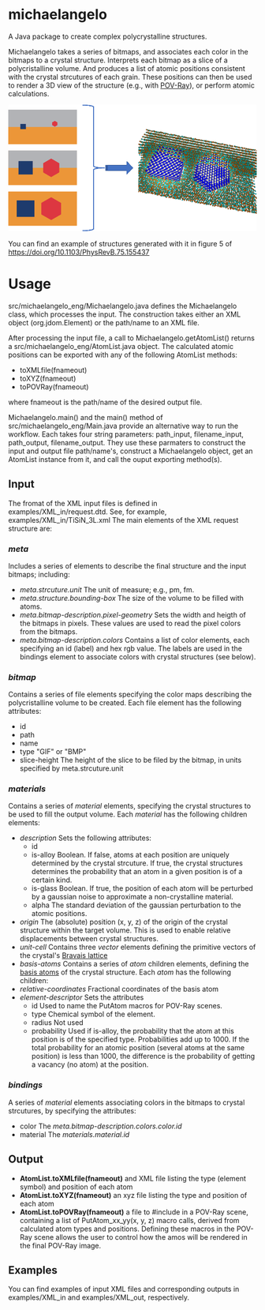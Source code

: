 # michaelangelo
A Java package to create complex polycrystalline structures. 

Michaelangelo takes a series of bitmaps, and associates each color in the bitmaps to a crystal structure. Interprets each bitmap as a slice of a polycristalline volume. And produces a list of atomic positions consistent with the crystal strcutures of each grain. These positions can then be used to render a 3D view of the structure (e.g., with [POV-Ray](http://www.povray.org)), or perform atomic calculations. 

![Workflow schematic](Picture1.gif)

You can find an example of structures generated with it in figure 5 of https://doi.org/10.1103/PhysRevB.75.155437

# Usage
src/michaelangelo_eng/Michaelangelo.java defines the Michaelangelo class, which processes the input. The construction takes either an XML object (org.jdom.Element) or the path/name to an XML file. 

After processing the input file, a call to Michaelangelo.getAtomList() returns a src/michaelangelo_eng/AtomList.java object. The calculated atomic positions can be exported with any of the following AtomList methods:
* toXMLfile(fnameout)
* toXYZ(fnameout)
* toPOVRay(fnameout)

where fnameout is the path/name of the desired output file.

Michaelangelo.main() and the main() method of src/michaelangelo_eng/Main.java provide an alternative way to run the workflow. Each takes four string parameters: path_input, filename_input, path_output, filename_output. They use these parmaters to construct the input and output file path/name's, construct a Michaelangelo object, get an AtomList instance from it, and call the ouput exporting method(s).

## Input

The fromat of the XML input files is defined in examples/XML_in/request.dtd. See, for example, examples/XML_in/TiSiN_3L.xml The main elements of the XML request structure are:

### *meta*
Includes a series of elements to describe the final structure and the input bitmaps; including:
* *meta.strcuture.unit* The unit of measure; e.g., pm, fm.
* *meta.structure.bounding-box* The size of the volume to be filled with atoms.
* *meta.bitmap-description.pixel-geometry* Sets the width and heigth of the bitmaps in pixels. These values are used to read the pixel colors from the bitmaps.
* *meta.bitmap-description.colors* Contains a list of color elements, each specifying an id (label) and hex rgb value. The labels are used in the bindings element to associate colors with crystal structures (see below).

### *bitmap*
Contains a series of file elements specifying the color maps describing the polycristalline volume to be created. Each file element has the following attributes:
* id
* path
* name
* type "GIF" or "BMP"
* slice-height The height of the slice to be filed by the bitmap, in units specified by meta.strcuture.unit 
  
### *materials*
Contains a series of *material* elements, specifying the crystal structures to be used to fill the output volume. Each *material* has the following children elements:
* *description* Sets the following attributes:
  * id
  * is-alloy Boolean. If false, atoms at each position are uniquely determined by the crystal strcuture. If true, the crystal structures determines the probability that an atom in a given position is of a certain kind.
  * is-glass Boolean. If true, the position of each atom will be perturbed by a gaussian noise to approximate a non-crystalline material.
  * alpha The standard deviation of the gaussian perturbation to the atomic positions.
 * *origin* The (absolute) position (x, y, z) of the origin of the crystal structure within the target volume. This is used to enable relative displacements between crystal structures.
 * *unit-cell* Contains three *vector* elements defining the primitive vectors of the crystal's [Bravais lattice](https://en.wikipedia.org/wiki/Bravais_lattice)
 * *basis-atoms* Contains a series of *atom* children elements, defining the [basis atoms](https://people.seas.harvard.edu/~jones/ap216/lectures/ls_2/ls2_u7/sse_tut_1/solid1.html) of the crystal structure. Each *atom* has the following children:
  * *relative-coordinates* Fractional coordinates of the basis atom
  * *element-descriptor* Sets the attributes
    * id Used to name the PutAtom macros for POV-Ray scenes.
    * type Chemical symbol of the element.
    * radius Not used
    * probability Used if is-alloy, the probability that the atom at this position is of the specified type. Probabilities add up to 1000. If the total probability for an atomic position (several atoms at the same position) is less than 1000, the difference is the probability of getting a vacancy (no atom) at the position.
  
### *bindings*
A series of *material* elements associating colors in the bitmaps to crystal strcutures, by specifying the attributes:
* color The *meta.bitmap-description.colors.color.id*
* material The *materials.material.id*

## Output

* **AtomList.toXMLfile(fnameout)** and XML file listing the type (element symbol) and position of each atom
* **AtomList.toXYZ(fnameout)** an xyz file listing the type and position of each atom
* **AtomList.toPOVRay(fnameout)** a file to #include in a POV-Ray scene, containing a list of PutAtom_xx_yy(x, y, z) macro calls, derived from calculated atom types and positions. Defining these macros in the POV-Ray scene allows the user to control how the amos will be rendered in the final POV-Ray image.

## Examples
You can find examples of input XML files and corresponding outputs in examples/XML_in and examples/XML_out, respectively. 
